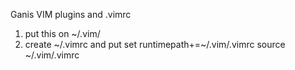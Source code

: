 Ganis VIM plugins and .vimrc

1. put this on ~/.vim/
2. create ~/.vimrc and put
    set runtimepath+=~/.vim/.vimrc
    source ~/.vim/.vimrc
